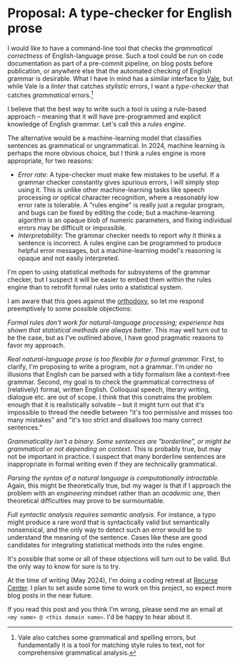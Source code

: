 # Proposal: A type-checker for English prose
I would like to have a command-line tool that checks the *grammatical correctness* of English-language prose. Such a tool could be run on code documentation as part of a pre-commit pipeline, on blog posts before publication, or anywhere else that the automated checking of English grammar is desirable. What I have in mind has a similar interface to [Vale](https://vale.sh/), but while Vale is a *linter* that catches *stylistic* errors, I want a *type-checker* that catches *grammatical* errors.[^1]

I believe that the best way to write such a tool is using a rule-based approach – meaning that it will have pre-programmed and explicit knowledge of English grammar. Let's call this a *rules engine*.

The alternative would be a machine-learning model that classifies sentences as grammatical or ungrammatical. In 2024, machine learning is perhaps the more obvious choice, but I think a rules engine is more appropriate, for two reasons:

- *Error rate*: A type-checker must make few mistakes to be useful. If a grammar checker constantly gives spurious errors, I will simply stop using it. This is unlike other machine-learning tasks like speech processing or optical character recognition, where a reasonably low error rate is tolerable. A "rules engine" is really just a regular program, and bugs can be fixed by editing the code; but a machine-learning algorithm is an opaque blob of numeric parameters, and fixing individual errors may be difficult or impossible.
- *Interpretability*: The grammar checker needs to report *why* it thinks a sentence is incorrect. A rules engine can be programmed to produce helpful error messages, but a machine-learning model's reasoning is opaque and not easily interpreted.

I'm open to using statistical methods for subsystems of the grammar checker, but I suspect it will be easier to embed them within the rules engine than to retrofit formal rules onto a statistical system.

I am aware that this goes against the [orthodoxy](https://norvig.com/chomsky.html), so let me respond preemptively to some possible objections:

*Formal rules don't work for natural-language processing; experience has shown that statistical methods are always better*. This may well turn out to be the case, but as I've outlined above, I have good pragmatic reasons to favor my approach.

*Real natural-language prose is too flexible for a formal grammar.* First, to clarify, I'm proposing to write a program, not a grammar. I'm under no illusions that English can be parsed with a tidy formalism like a context-free grammar. Second, my goal is to check the grammatical correctness of (relatively) formal, written English. Colloquial speech, literary writing, dialogue etc. are out of scope. I think that this constrains the problem enough that it is realistically solvable – but it might turn out that it's impossible to thread the needle between "it's too permissive and misses too many mistakes" and "it's too strict and disallows too many correct sentences."

*Grammaticality isn't a binary. Some sentences are "borderline", or might be grammatical or not depending on context.* This is probably true, but may not be important in practice. I suspect that many borderline sentences are inappropriate in formal writing even if they are technically grammatical.

*Parsing the syntax of a natural language is computationally intractable.* Again, this might be theoretically true, but my wager is that if I approach the problem with an *engineering* mindset rather than an *academic one*, then theoretical difficulties may prove to be surmountable.

*Full syntactic analysis requires semantic analysis.* For instance, a typo might produce a rare word that is syntactically valid but semantically nonsensical, and the only way to detect such an error would be to understand the meaning of the sentence. Cases like these are good candidates for integrating statistical methods into the rules engine.

It's possible that some or all of these objections will turn out to be valid. But the only way to know for sure is to try.

At the time of writing (May 2024), I'm doing a coding retreat at [Recurse Center](https://recurse.com). I plan to set aside some time to work on this project, so expect more blog posts in the near future.

If you read this post and you think I'm wrong, please send me an email at `<my name> @ <this domain name>`. I'd be happy to hear about it.

[^1]: Vale also catches some grammatical and spelling errors, but fundamentally it is a tool for matching style rules to text, not for comprehensive grammatical analysis.

